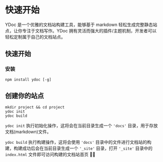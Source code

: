 # 快速开始

YDoc 是一个优雅的文档站构建工具，能够基于 markdown 轻松生成完整静态站点，让你专注于文档写作。YDoc 拥有灵活而强大的插件/主题机制，开发者可以轻松定制属于自己的文档站点。

## 快速开始

### 安装

```
npm install ydoc [-g]
```

## 创建你的站点

```
mkdir project && cd project
ydoc init
ydoc build
```

`ydoc init` 执行初始化操作，这将会在当前目录生成一个 `'docs'` 目录，用于存放文档(markdown)文件。

`ydoc build` 执行构建操作，这将会使用 `'docs'` 目录中的文件进行文档站的构建，构建成功后会在当前目录生成一个 `'_site'` 目录，打开 `'_site'` 目录中的  `index.html` 文件即可访问构建的文档站首页 🎉🎉
